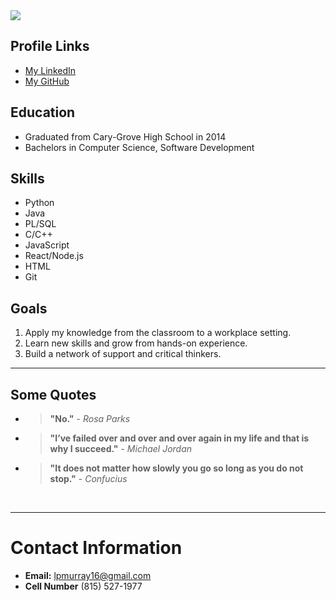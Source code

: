 <img class="selfie" src="http://studentweb.cdm.depaul.edu/~lmurra15/editedProfpic%20%282%29.png">

## Profile Links

- [My LinkedIn](http://www.linkedin.com/in/log-mur16)
- [My GitHub](http://www.github.com/lpmurray16)

## Education

- Graduated from Cary-Grove High School in 2014
- Bachelors in Computer Science, Software Development

## Skills

- Python
- Java
- PL/SQL
- C/C++
- JavaScript
- React/Node.js
- HTML
- Git

## Goals

1. Apply my knowledge from the classroom to a workplace setting.
2. Learn new skills and grow from hands-on experience.
3. Build a network of support and critical thinkers.

<hr>

## Some Quotes

- > **"No."** - _Rosa Parks_
- > **"I’ve failed over and over and over again in my life and that is why I succeed."** - _Michael Jordan_
- > **"It does not matter how slowly you go so long as you do not stop."** - _Confucius_

<br>
<hr>

# Contact Information

- **Email:** lpmurray16@gmail.com
- **Cell Number** (815) 527-1977
